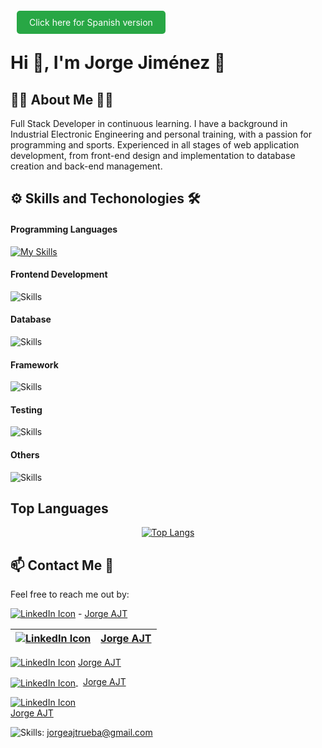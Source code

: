 
<a href="README_ES.md" style="background-color: #28a745; color: white; padding: 10px 20px; text-decoration: none; border-radius: 5px; margin: 0 10px;">Click here for Spanish version</a>

# Hi 👋, I'm Jorge Jiménez 💪

## 👨‍💻 About Me 🏋️‍♂️
Full Stack Developer in continuous learning. I have a background in Industrial Electronic Engineering and personal training, with a passion for programming and sports. Experienced in all stages of web application development, from front-end design and implementation to database creation and back-end management.

## ⚙ Skills and Techonologies 🛠
#### Programming Languages
[![My Skills](https://skillicons.dev/icons?i=js,ts,py)](https://skillicons.dev)

#### Frontend Development
![Skills](https://skills-icons.vercel.app/api/icons?i=html,css,bootstrap,react)

#### Database
![Skills](https://skills-icons.vercel.app/api/icons?i=mysql,postgresql)

#### Framework
![Skills](https://skills-icons.vercel.app/api/icons?i=flask,fastapi)

#### Testing
![Skills](https://skills-icons.vercel.app/api/icons?i=jest,pytest)

#### Others
![Skills](https://skills-icons.vercel.app/api/icons?i=nodejs,git,github,postman,docker,markdown,arduino)

## Top Languages
<p align="center">
  <a href="https://github.com/JorgeAJT/github-readme-stats">
    <img src="https://github-readme-stats.vercel.app/api/top-langs/?username=JorgeAJT&layout=donut" alt="Top Langs">
  </a>
</p>

## 📫 Contact Me 📩
Feel free to reach me out by:

[![LinkedIn Icon](https://skills-icons.vercel.app/api/icons?i=linkedin)](https://www.linkedin.com/in/jorgeajt/) - [Jorge AJT](https://www.linkedin.com/in/jorgeajt/)

| [![LinkedIn Icon](https://skills-icons.vercel.app/api/icons?i=linkedin)](https://www.linkedin.com/in/jorgeajt/) | [Jorge AJT](https://www.linkedin.com/in/jorgeajt/) |
|---|---|

<p style="display: flex; align-items: center;">
  <a href="https://www.linkedin.com/in/jorgeajt/">
    <img src="https://skills-icons.vercel.app/api/icons?i=linkedin" alt="LinkedIn Icon"/>
  </a>
  &nbsp;
  <a href="https://www.linkedin.com/in/jorgeajt/">Jorge AJT</a>
</p>

<a href="https://www.linkedin.com/in/jorgeajt/">
  <img src="https://skills-icons.vercel.app/api/icons?i=linkedin" alt="LinkedIn Icon" align="absmiddle" />
</a>
&nbsp;
<a href="https://www.linkedin.com/in/jorgeajt/">Jorge AJT</a>

[![LinkedIn Icon](https://skills-icons.vercel.app/api/icons?i=linkedin)](https://www.linkedin.com/in/jorgeajt/)  
[Jorge AJT](https://www.linkedin.com/in/jorgeajt/)



![Skills](https://skills-icons.vercel.app/api/icons?i=gmail): [jorgeajtrueba@gmail.com](mailto:jorgeajtrueba@gmail.com)

